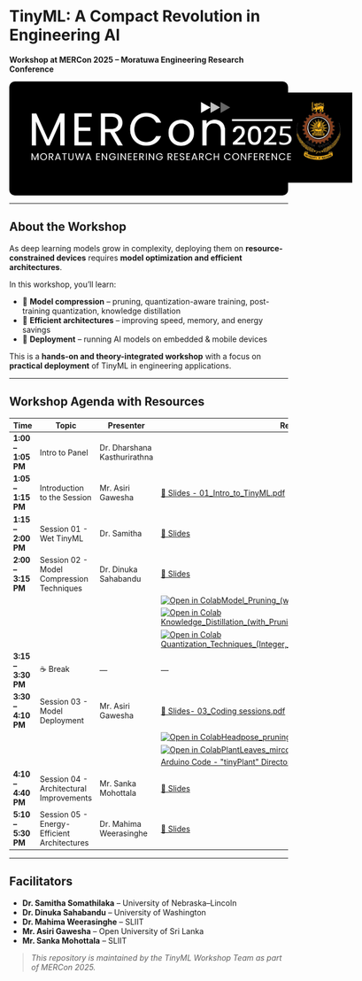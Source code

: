 # TinyML: A Compact Revolution in Engineering AI  
**Workshop at MERCon 2025 – Moratuwa Engineering Research Conference**  

<div style="background-color: black; padding: 20px; text-align: center; border-radius: 10px;">
  <img src="images/mercon.jpg" alt="MERCon Logo" style="max-width: 600px;">
</div>

---

## About the Workshop  
As deep learning models grow in complexity, deploying them on **resource-constrained devices** requires **model optimization and efficient architectures**.  

In this workshop, you’ll learn:  
- 🔹 **Model compression** – pruning, quantization-aware training, post-training quantization, knowledge distillation  
- 🔹 **Efficient architectures** – improving speed, memory, and energy savings  
- 🔹 **Deployment** – running AI models on embedded & mobile devices  

This is a **hands-on and theory-integrated workshop** with a focus on **practical deployment** of TinyML in engineering applications.  

---

## Workshop Agenda with Resources  
| Time | Topic | Presenter | Resources |
|------|-------|-----------|-----------|
| **1:00 – 1:05 PM** | Intro to Panel | Dr. Dharshana Kasthurirathna |  |
| **1:05 – 1:15 PM** | Introduction to the Session | Mr. Asiri Gawesha | [📄 Slides - 01_Intro_to_TinyML.pdf](01_Intro_to_TinyML.pdf) |
| **1:15 – 2:00 PM** | Session 01 - Wet TinyML | Dr. Samitha | [📄 Slides](01_Intro_to_TinyML/slides/) |
| **2:00 – 3:15 PM** |Session 02 - Model Compression Techniques | Dr. Dinuka Sahabandu| [📄 Slides](02_Model_Compression_slides/) |
||||[![Open in Colab](https://colab.research.google.com/assets/colab-badge.svg)Model_Pruning_(with_Quantization)_Student](https://colab.research.google.com/drive/1UMizpplQuarZJ0bvShieTHLQntN7lIrB?usp=sharing)|
||||[![Open in Colab](https://colab.research.google.com/assets/colab-badge.svg)Knowledge_Distillation_(with_Pruning_and_Quantization)_Student](https://colab.research.google.com/drive/187Hk72vvGGGPz1qfmXwtJAd9bM-qflX9?usp=sharing)|
||||[![Open in Colab](https://colab.research.google.com/assets/colab-badge.svg)Quantization_Techniques_(Integer,_Dynamic_Range,_and_Float_16)_Student](https://colab.research.google.com/drive/1WILvGD6VBysdsGTULz3eIpv6lwOQkgBb?usp=sharing)|
| **3:15 – 3:30 PM** | ☕ Break | — | — |
| **3:30 – 4:10 PM** |Session 03 - Model Deployment | Mr. Asiri Gawesha | [📄 Slides- 03_Coding sessions.pdf](03_Coding_session.pdf) |
||||[![Open in Colab](https://colab.research.google.com/assets/colab-badge.svg)Headpose_pruning_quantization](https://colab.research.google.com/drive/10ASWBRY6BBQeoAljPHhPU5IjfqFX4pUI?usp=sharing)|
||||[![Open in Colab](https://colab.research.google.com/assets/colab-badge.svg)PlantLeaves_mirco](https://colab.research.google.com/drive/1tYySJEYomYnqsYnt4F30ZaZTin4hB1n4?usp=sharing)|
|||| [Arduino Code - "tinyPlant" Directory](tinyPLant)|
| **4:10 – 4:40 PM** | Session 04 - Architectural Improvements | Mr. Sanka Mohottala | [📄 Slides](04_Architectural_Improvements/slides/) |
| **5:10 – 5:30 PM** | Session 05 - Energy-Efficient Architectures | Dr. Mahima Weerasinghe| [📄 Slides](06_Energy_Efficient_Architectures/slides/) |

<!-- ---

## 📱 Interactive Resources  
- **Google Colab** – Instant cloud execution of coding exercises (no local setup)  
- **TFLite Models** – Deploy models on microcontrollers and mobile devices   -->

---

## Facilitators  
- **Dr. Samitha Somathilaka** – University of Nebraska–Lincoln  
- **Dr. Dinuka Sahabandu** – University of Washington  
- **Dr. Mahima Weerasinghe** – SLIIT  
- **Mr. Asiri Gawesha** – Open University of Sri Lanka
- **Mr. Sanka Mohottala** – SLIIT  


>  *This repository is maintained by the TinyML Workshop Team as part of MERCon 2025.*
